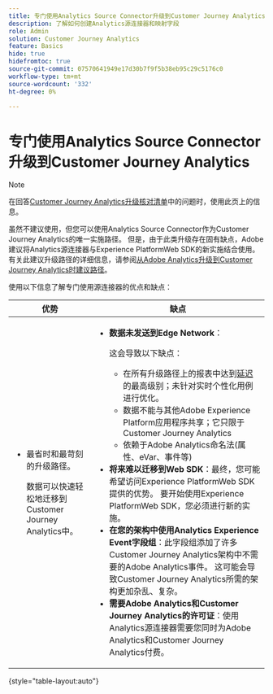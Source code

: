 ```yaml
---
title: 专门使用Analytics Source Connector升级到Customer Journey Analytics
description: 了解如何创建Analytics源连接器和映射字段
role: Admin
solution: Customer Journey Analytics
feature: Basics
hide: true
hidefromtoc: true
source-git-commit: 07570641949e17d30b7f9f5b38eb95c29c5176c0
workflow-type: tm+mt
source-wordcount: '332'
ht-degree: 0%

---
```


# 专门使用Analytics Source Connector升级到Customer Journey Analytics

>[!NOTE]
> 
>在回答[Customer Journey Analytics升级核对清单](https://gigazelle.github.io/cja-ttv/)中的问题时，使用此页上的信息。

虽然不建议使用，但您可以使用Analytics Source Connector作为Customer Journey Analytics的唯一实施路径。 但是，由于此类升级存在固有缺点，Adobe建议将Analytics源连接器与Experience PlatformWeb SDK的新实施结合使用。 有关此建议升级路径的详细信息，请参阅[从Adobe Analytics升级到Customer Journey Analytics时建议路径](/help/getting-started/cja-upgrade/cja-upgrade-recommendations.md)。

使用以下信息了解专门使用源连接器的优点和缺点：

| 优势 | 缺点 |
|----------|---------|
| <ul><li>最省时和最苛刻的升级路径。 <p>数据可以快速轻松地迁移到Customer Journey Analytics中。</p></li></ul> | <ul><li>**数据未发送到Edge Network**： <p>这会导致以下缺点：</p><ul><li>在所有升级路径上的报表中达到[延迟](/help/technotes/guardrails.md#latencies)的最高级别；未针对实时个性化用例进行优化。</li><li>数据不能与其他Adobe Experience Platform应用程序共享；它只限于Customer Journey Analytics</li><li>依赖于Adobe Analytics命名法(属性、eVar、事件等)</li></ul><li>**将来难以迁移到Web SDK**：最终，您可能希望访问Experience PlatformWeb SDK提供的优势。 要开始使用Experience PlatformWeb SDK，您必须进行新的实施。</li><li>**在您的架构中使用Analytics Experience Event字段组**：此字段组添加了许多Customer Journey Analytics架构中不需要的Adobe Analytics事件。  这可能会导致Customer Journey Analytics所需的架构更加杂乱、复杂。</li><li>**需要Adobe Analytics和Customer Journey Analytics的许可证**：使用Analytics源连接器需要您同时为Adobe Analytics和Customer Journey Analytics付费。</li></ul> |

{style="table-layout:auto"}


